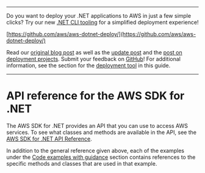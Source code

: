 --------

Do you want to deploy your \.NET applications to AWS in just a few simple clicks? Try our new [\.NET CLI tooling](https://www.nuget.org/packages/AWS.Deploy.Tools) for a simplified deployment experience\!

 [https://github.com/aws/aws-dotnet-deploy/](https://github.com/aws/aws-dotnet-deploy/)

Read our [original blog post](https://aws.amazon.com/blogs/developer/reimagining-the-aws-net-deployment-experience/) as well as the [update post](https://aws.amazon.com/blogs/developer/update-new-net-deployment-experience/) and the [post on deployment projects](https://aws.amazon.com/blogs/developer/dotnet-deployment-projects/)\. Submit your feedback on [GitHub](https://github.com/aws/aws-dotnet-deploy)\! For additional information, see the section for the [deployment tool](https://docs.aws.amazon.com/sdk-for-net/v3/developer-guide/deployment-tool.html) in this guide\.

--------

# API reference for the AWS SDK for \.NET<a name="sdk-api-ref"></a>

The AWS SDK for \.NET provides an API that you can use to access AWS services\. To see what classes and methods are available in the API, see the [AWS SDK for \.NET API Reference](https://docs.aws.amazon.com/sdkfornet/v3/apidocs/)\.

In addition to the general reference given above, each of the examples under the [Code examples with guidance](tutorials-examples.md) section contains references to the specific methods and classes that are used in that example\.